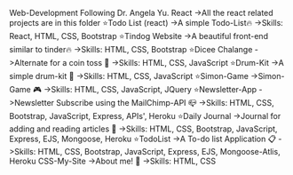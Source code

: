 Web-Development
Following Dr. Angela Yu.
React
->All the react related projects are in this folder
⭐️Todo List (react)
->A simple Todo-List🔥
->Skills: React, HTML, CSS, Bootstrap
⭐️Tindog Website
->A beautiful front-end similar to tinder🔥
->Skills: HTML, CSS, Bootstrap
⭐️Dicee Chalange
->Alternate for a coin toss 🎲
->Skills: HTML, CSS, JavaScript
⭐️Drum-Kit
->A simple drum-kit 🥁
->Skills: HTML, CSS, JavaScript
⭐️Simon-Game
->Simon-Game 🎮
->Skills: HTML, CSS, JavaScript, JQuery
⭐️Newsletter-App
->Newsletter Subscribe using the MailChimp-API 📪
->Skills: HTML, CSS, Bootstrap, JavaScript, Express, APIs', Heroku
⭐️Daily Journal
->Journal for adding and reading articles 📒
->Skills: HTML, CSS, Bootstrap, JavaScript, Express, EJS, Mongoose, Heroku
⭐️TodoList
->A To-do list Application 📋
->Skills: HTML, CSS, Bootstrap, JavaScript, Express, EJS, Mongoose-Atlis, Heroku
CSS-My-Site
->About me! 👤
->Skills: HTML, CSS
